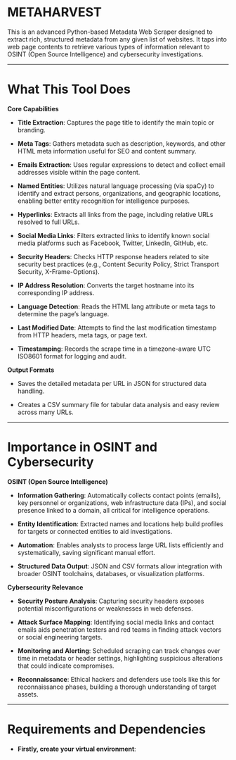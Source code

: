# METAHARVEST

This is an advanced Python-based Metadata Web Scraper designed to extract rich, structured metadata from any given list of websites. It taps into web page contents to retrieve various types of information relevant to OSINT (Open Source Intelligence) and cybersecurity investigations.



---

# What This Tool Does

**Core Capabilities**


- **Title Extraction**: Captures the page title to identify the main topic or branding.

- **Meta Tags**: Gathers metadata such as description, keywords, and other HTML meta information useful for SEO and content summary.

- **Emails Extraction**: Uses regular expressions to detect and collect email addresses visible within the page content.

- **Named Entities**: Utilizes natural language processing (via spaCy) to identify and extract persons, organizations, and geographic locations, enabling better entity recognition for intelligence purposes.

- **Hyperlinks**: Extracts all links from the page, including relative URLs resolved to full URLs.

- **Social Media Links**: Filters extracted links to identify known social media platforms such as Facebook, Twitter, LinkedIn, GitHub, etc.
  
- **Security Headers**: Checks HTTP response headers related to site security best practices (e.g., Content Security Policy, Strict Transport Security, X-Frame-Options).

- **IP Address Resolution**: Converts the target hostname into its corresponding IP address.

- **Language Detection**: Reads the HTML lang attribute or meta tags to determine the page’s language.

- **Last Modified Date**: Attempts to find the last modification timestamp from HTTP headers, meta tags, or page text.

- **Timestamping**: Records the scrape time in a timezone-aware UTC ISO8601 format for logging and audit.



**Output Formats**

- Saves the detailed metadata per URL in JSON for structured data handling.

- Creates a CSV summary file for tabular data analysis and easy review across many URLs.


---

# Importance in OSINT and Cybersecurity

**OSINT (Open Source Intelligence)**


- **Information Gathering**: Automatically collects contact points (emails), key personnel or organizations, web infrastructure data (IPs), and social presence linked to a domain, all critical for intelligence operations.

- **Entity Identification**: Extracted names and locations help build profiles for targets or connected entities to aid investigations.

- **Automation**: Enables analysts to process large URL lists efficiently and systematically, saving significant manual effort.

- **Structured Data Output**: JSON and CSV formats allow integration with broader OSINT toolchains, databases, or visualization platforms.



**Cybersecurity Relevance**

- **Security Posture Analysis**: Capturing security headers exposes potential misconfigurations or weaknesses in web defenses.

- **Attack Surface Mapping**: Identifying social media links and contact emails aids penetration testers and red teams in finding attack vectors or social engineering targets.

- **Monitoring and Alerting**: Scheduled scraping can track changes over time in metadata or header settings, highlighting suspicious alterations that could indicate compromises.

- **Reconnaissance**: Ethical hackers and defenders use tools like this for reconnaissance phases, building a thorough understanding of target assets.


---


# Requirements and Dependencies

- **Firstly, create your virtual environment**:

  
